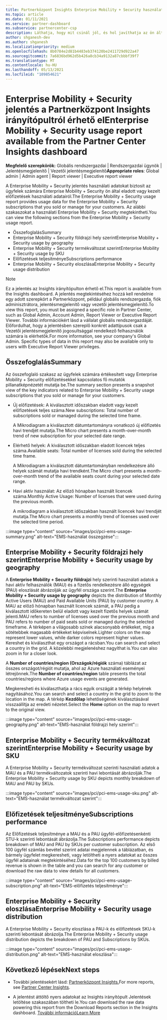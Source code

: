 ```yaml
---
title: Partnerközpont Insights Enterprise Mobility + Security használati jelentés
ms.topic: article
ms.date: 01/11/2021
ms.service: partner-dashboard
ms.subservice: partnercenter-csp
description: Láthatja, hogy mit csinál jól, és hol javíthatja az ön által az ügyfelek számára Enterprise Mobility + Security előfizetések használatát.
author: shganesh-dev
ms.author: shganesh
ms.localizationpriority: medium
ms.openlocfilehash: 8b0784e2d81b4483eb374120be2411729d922a47
ms.sourcegitcommit: 7a6836bd962d5b426a8cb34a9132a87cbbbf39f7
ms.translationtype: MT
ms.contentlocale: hu-HU
ms.lasthandoff: 05/13/2021
ms.locfileid: "109854621"
---
```

# <a name="enterprise-mobility--security-usage-report-available-from-the-partner-center-insights-dashboard"></a><span data-ttu-id="119bf-103">Enterprise Mobility + Security jelentés a Partnerközpont Insights irányítópultról érhető el</span><span class="sxs-lookup"><span data-stu-id="119bf-103">Enterprise Mobility + Security usage report available from the Partner Center Insights dashboard</span></span>

<span data-ttu-id="119bf-104">**Megfelelő szerepkörök:** Globális rendszergazdai | Rendszergazdai ügynök | Jelentésmegjelenítő | Vezetői jelentésmegjelenítő</span><span class="sxs-lookup"><span data-stu-id="119bf-104">**Appropriate roles**: Global admin | Admin agent | Report viewer | Executive report viewer</span></span>

<span data-ttu-id="119bf-105">A Enterprise Mobility + Security jelentés használati adatokat biztosít az ügyfelek számára Enterprise Mobility + Security ön által eladott vagy kezelt előfizetések használati adatairól.</span><span class="sxs-lookup"><span data-stu-id="119bf-105">The Enterprise Mobility + Security usage report provides usage data for the Enterprise Mobility + Security subscriptions that you sold or manage for your customers.</span></span> <span data-ttu-id="119bf-106">Az alábbi szakaszokat a használati Enterprise Mobility + Security megtekintheti.</span><span class="sxs-lookup"><span data-stu-id="119bf-106">You can view the following sections from the Enterprise Mobility + Security usage report.</span></span>

- <span data-ttu-id="119bf-107">Összefoglalás</span><span class="sxs-lookup"><span data-stu-id="119bf-107">Summary</span></span>
- <span data-ttu-id="119bf-108">Enterprise Mobility + Security földrajzi hely szerint</span><span class="sxs-lookup"><span data-stu-id="119bf-108">Enterprise Mobility + Security usage by geography</span></span>
- <span data-ttu-id="119bf-109">Enterprise Mobility + Security termékváltozat szerint</span><span class="sxs-lookup"><span data-stu-id="119bf-109">Enterprise Mobility + Security usage by SKU</span></span>
- <span data-ttu-id="119bf-110">Előfizetések teljesítménye</span><span class="sxs-lookup"><span data-stu-id="119bf-110">Subscriptions performance</span></span>
- <span data-ttu-id="119bf-111">Enterprise Mobility + Security eloszlása</span><span class="sxs-lookup"><span data-stu-id="119bf-111">Enterprise Mobility + Security usage distribution</span></span>

 > [!NOTE]
 > <span data-ttu-id="119bf-112">Ez a jelentés az Insights irányítópulton érhető el.</span><span class="sxs-lookup"><span data-stu-id="119bf-112">This report is available from the Insights dashboard.</span></span> <span data-ttu-id="119bf-113">A jelentés megtekintéséhez hozzá kell rendelnie egy adott szerepkört a Partnerközpont, például globális rendszergazda, fiók adminisztrátora, jelentésmegjelenítő vagy vezetői jelentésmegjelenítő.</span><span class="sxs-lookup"><span data-stu-id="119bf-113">To view this report, you must be assigned a specific role in Partner Center, such as Global Admin, Account Admin, Report Viewer or Executive Report Viewer.</span></span> <span data-ttu-id="119bf-114">További információkért lásd a vállalat globális rendszergazdáját. Előfordulhat, hogy a jelentésben szereplő konkrét adattípusok csak a Vezetői jelentésmegjelenítő jogosultsággal rendelkező felhasználók számára is elérhetők.</span><span class="sxs-lookup"><span data-stu-id="119bf-114">For more information, see your company's Global Admin. Specific types of data in this report may also be available only to users with Executive Report Viewer privileges.</span></span>

## <a name="summary"></a><span data-ttu-id="119bf-115">Összefoglalás</span><span class="sxs-lookup"><span data-stu-id="119bf-115">Summary</span></span>

<span data-ttu-id="119bf-116">Az összefoglaló szakasz az ügyfelek számára értékesített vagy Enterprise Mobility + Security előfizetésekkel kapcsolatos fő mutatók pillanatképnézetét mutatja be.</span><span class="sxs-lookup"><span data-stu-id="119bf-116">The summary section presents a snapshot view of the key indicators related to Enterprise Mobility + Security usage subscriptions that you sold or manage for your customers.</span></span> 

- <span data-ttu-id="119bf-117">Új előfizetések: A kiválasztott időszakban eladott vagy kezelt előfizetések teljes száma.</span><span class="sxs-lookup"><span data-stu-id="119bf-117">New subscriptions: Total number of subscriptions sold or managed during the selected time frame.</span></span>

   <span data-ttu-id="119bf-118">A Mikrodiagram a kiválasztott dátumtartományra vonatkozó új előfizetés havi trendjét mutatja.</span><span class="sxs-lookup"><span data-stu-id="119bf-118">The Micro chart presents a month-over-month trend of new subscription for your selected date range.</span></span>

- <span data-ttu-id="119bf-119">Elérhető helyek: A kiválasztott időszakban eladott licencek teljes száma.</span><span class="sxs-lookup"><span data-stu-id="119bf-119">Available seats: Total number of licenses sold during the selected time frame.</span></span>

   <span data-ttu-id="119bf-120">A Mikrodiagram a kiválasztott dátumtartományban rendelkezésre álló helyek számát mutatja havi trendként.</span><span class="sxs-lookup"><span data-stu-id="119bf-120">The Micro chart presents a month-over-month trend of the available seats count during your selected date range.</span></span>

- <span data-ttu-id="119bf-121">Havi aktív használat: Az előző hónapban használt licencek száma.</span><span class="sxs-lookup"><span data-stu-id="119bf-121">Monthly Active Usage: Number of licenses that were used during the previous month.</span></span>

   <span data-ttu-id="119bf-122">A mikrodiagram a kiválasztott időszakban használt licencek havi trendjét mutatja.</span><span class="sxs-lookup"><span data-stu-id="119bf-122">The Micro chart presents a monthly trend of licenses used over the selected time period.</span></span>

:::image type="content" source="images/pci/pci-ems-usage-summary.png" alt-text="EMS-használat összegzése":::

## <a name="enterprise-mobility--security-usage-by-geography"></a><span data-ttu-id="119bf-124">Enterprise Mobility + Security földrajzi hely szerint</span><span class="sxs-lookup"><span data-stu-id="119bf-124">Enterprise Mobility + Security usage by geography</span></span>

<span data-ttu-id="119bf-125">A **Enterprise Mobility + Security földrajzi** hely szerinti használati adatok a havi aktív felhasználók (MAU) és a fizetős rendelkezésre álló egységek (PAU) eloszlását ábrázolják az ügyfél országa szerint.</span><span class="sxs-lookup"><span data-stu-id="119bf-125">The **Enterprise Mobility + Security usage by geography** depicts the distribution of Monthly Active Users (MAU) and Paid Available Units (PAU) by customer country.</span></span> <span data-ttu-id="119bf-126">A MAU az előző hónapban használt licencek számát, a PAU pedig a kiválasztott időkereten belül eladott vagy kezelt fizetős helyek számát jelenti.</span><span class="sxs-lookup"><span data-stu-id="119bf-126">MAU refers to number of licenses used over the previous month and PAU refers to number of paid seats sold or managed during the selected timeframe.</span></span> <span data-ttu-id="119bf-127">A térképen a világosabb színek alacsonyabb értékeket, míg a sötétebbek magasabb értékeket képviselnek.</span><span class="sxs-lookup"><span data-stu-id="119bf-127">Lighter colors on the map represent lower values, while darker colors represent higher values.</span></span> <span data-ttu-id="119bf-128">Kereshet és kiválaszthat egy országot a rácsban.</span><span class="sxs-lookup"><span data-stu-id="119bf-128">You can search and select a country in the grid.</span></span> <span data-ttu-id="119bf-129">A közelebbi megjelenéshez nagyíthat is.</span><span class="sxs-lookup"><span data-stu-id="119bf-129">You can also zoom in for a closer look.</span></span>

<span data-ttu-id="119bf-130">A **Number of countries/region (Országok/régiók** száma) táblázat az összes országot/régiót mutatja, ahol az Azure használati eseményei létrejönnek.</span><span class="sxs-lookup"><span data-stu-id="119bf-130">The **Number of countries/region** table presents the total countries/regions where Azure usage events are generated.</span></span>

<span data-ttu-id="119bf-131">Megkeresheti és kiválaszthatja a rács egyik országát a térkép helyének nagyításához.</span><span class="sxs-lookup"><span data-stu-id="119bf-131">You can search and select a country in the grid to zoom to the location in the map.</span></span> <span data-ttu-id="119bf-132">A térkép **Kezdőlap** lehetőségének kiválasztásával visszaállítja az eredeti nézetet.</span><span class="sxs-lookup"><span data-stu-id="119bf-132">Select the **Home** option on the map to revert to the original view.</span></span>

:::image type="content" source="images/pci/pci-ems-usage-geography.png" alt-text="EMS-használat földrajzi hely szerint":::

## <a name="enterprise-mobility--security-usage-by-sku"></a><span data-ttu-id="119bf-134">Enterprise Mobility + Security termékváltozat szerint</span><span class="sxs-lookup"><span data-stu-id="119bf-134">Enterprise Mobility + Security usage by SKU</span></span>

<span data-ttu-id="119bf-135">A Enterprise Mobility + Security termékváltozat szerinti használati adatok a MAU és a PAU termékváltozatok szerinti havi lebontását ábrázolják.</span><span class="sxs-lookup"><span data-stu-id="119bf-135">The Enterprise Mobility + Security usage by SKU depicts monthly breakdown of MAU and PAU by SKUs.</span></span>

:::image type="content" source="images/pci/pci-ems-usage-sku.png" alt-text="EMS-használat termékváltozat szerint":::

## <a name="subscriptions-performance"></a><span data-ttu-id="119bf-137">Előfizetések teljesítménye</span><span class="sxs-lookup"><span data-stu-id="119bf-137">Subscriptions performance</span></span>

<span data-ttu-id="119bf-138">Az Előfizetések teljesítménye a MAU és a PAU ügyfél-előfizetésenkénti STU-k szerinti lebontását ábrázolja.</span><span class="sxs-lookup"><span data-stu-id="119bf-138">The Subscriptions performance depicts breakdown of MAU and PAU by SKUs per customer subscription.</span></span> <span data-ttu-id="119bf-139">Az első 100 ügyfél számlás bevétel szerint adatai megjelennek a táblázatban, és bármely ügyfelet megkeresheti, vagy letöltheti a nyers adatokat az összes ügyfél adatainak megtekintéséhez.</span><span class="sxs-lookup"><span data-stu-id="119bf-139">Data for the top 100 customers by billed revenue is shown in the table and you can search for any customer or download the raw data to view details for all customers.</span></span>

:::image type="content" source="images/pci/pci-ems-usage-subscription.png" alt-text="EMS-előfizetés teljesítménye":::

## <a name="enterprise-mobility--security-usage-distribution"></a><span data-ttu-id="119bf-141">Enterprise Mobility + Security eloszlása</span><span class="sxs-lookup"><span data-stu-id="119bf-141">Enterprise Mobility + Security usage distribution</span></span>

<span data-ttu-id="119bf-142">A Enterprise Mobility + Security eloszlása a PAU-k és előfizetések SKU-k szerinti lebontását ábrázolja.</span><span class="sxs-lookup"><span data-stu-id="119bf-142">The Enterprise Mobility + Security usage distribution depicts the breakdown of PAU and Subscriptions by SKUs.</span></span>

:::image type="content" source="images/pci/pci-ems-usage-distribution.png" alt-text="EMS-használat eloszlása":::

## <a name="next-steps"></a><span data-ttu-id="119bf-144">Következő lépések</span><span class="sxs-lookup"><span data-stu-id="119bf-144">Next steps</span></span>

- <span data-ttu-id="119bf-145">További jelentésekért lásd: [Partnerközpont Insights.](partner-center-insights.md)</span><span class="sxs-lookup"><span data-stu-id="119bf-145">For more reports, see [Partner Center Insights](partner-center-insights.md).</span></span>

- <span data-ttu-id="119bf-146">A jelentést áttöltő nyers adatokat az Insights irányítópult Jelentések letöltése szakaszában töltheti le.</span><span class="sxs-lookup"><span data-stu-id="119bf-146">You can download the raw data powering this report from the Download Reports section in the Insights dashboard.</span></span> [<span data-ttu-id="119bf-147">További információ</span><span class="sxs-lookup"><span data-stu-id="119bf-147">Learn More</span></span>](pci-download-reports.md) 
